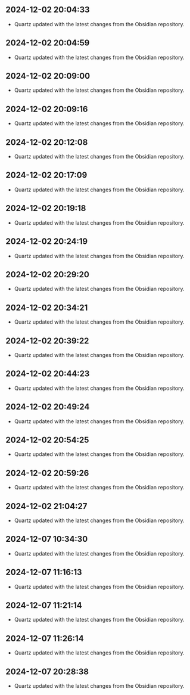 ## 2024-12-02 20:04:33
- Quartz updated with the latest changes from the Obsidian repository.

## 2024-12-02 20:04:59
- Quartz updated with the latest changes from the Obsidian repository.

## 2024-12-02 20:09:00
- Quartz updated with the latest changes from the Obsidian repository.

## 2024-12-02 20:09:16
- Quartz updated with the latest changes from the Obsidian repository.

## 2024-12-02 20:12:08
- Quartz updated with the latest changes from the Obsidian repository.

## 2024-12-02 20:17:09
- Quartz updated with the latest changes from the Obsidian repository.

## 2024-12-02 20:19:18
- Quartz updated with the latest changes from the Obsidian repository.

## 2024-12-02 20:24:19
- Quartz updated with the latest changes from the Obsidian repository.

## 2024-12-02 20:29:20
- Quartz updated with the latest changes from the Obsidian repository.

## 2024-12-02 20:34:21
- Quartz updated with the latest changes from the Obsidian repository.

## 2024-12-02 20:39:22
- Quartz updated with the latest changes from the Obsidian repository.

## 2024-12-02 20:44:23
- Quartz updated with the latest changes from the Obsidian repository.

## 2024-12-02 20:49:24
- Quartz updated with the latest changes from the Obsidian repository.

## 2024-12-02 20:54:25
- Quartz updated with the latest changes from the Obsidian repository.

## 2024-12-02 20:59:26
- Quartz updated with the latest changes from the Obsidian repository.

## 2024-12-02 21:04:27
- Quartz updated with the latest changes from the Obsidian repository.

## 2024-12-07 10:34:30
- Quartz updated with the latest changes from the Obsidian repository.

## 2024-12-07 11:16:13
- Quartz updated with the latest changes from the Obsidian repository.

## 2024-12-07 11:21:14
- Quartz updated with the latest changes from the Obsidian repository.

## 2024-12-07 11:26:14
- Quartz updated with the latest changes from the Obsidian repository.

## 2024-12-07 20:28:38
- Quartz updated with the latest changes from the Obsidian repository.

